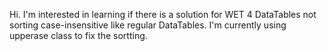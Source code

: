 Hi. I'm interested in learning if there is a solution for WET 4 DataTables not sorting case-insensitive like regular DataTables.
I'm currently using upperase class to fix the sortting.
